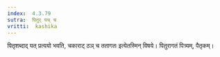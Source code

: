 ```yaml
---
index:  4.3.79
sutra:  पितुर् यच् च
vritti:  kashika 
---
```


पितृशब्दाद् यत् प्रत्ययो भवति, चकाराट् ठञ् च ततागतः इत्येतस्मिन् विषये। पितुरागतं पित्र्यम्, पैतृकम्।


